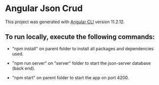 # Angular Json Crud

This project was generated with [Angular CLI](https://github.com/angular/angular-cli) version 11.2.12.

## To run locally, execute the following commands:

* "npm install" on parent folder to install all packages and dependencies used.

* "npm run server" on "server" folder to start the json-server database (back end).

* "npm start" on parent folder to start the app on port 4200.
